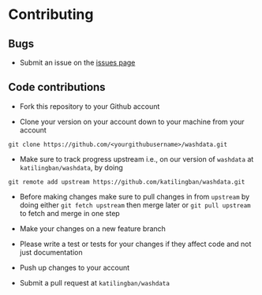 # Contributing

## Bugs

* Submit an issue on the [issues page](https://github.com/katilingban/washdata/issues)

## Code contributions

* Fork this repository to your Github account

* Clone your version on your account down to your machine from your account

```
git clone https://github.com/<yourgithubusername>/washdata.git
```

* Make sure to track progress upstream i.e., on our version of `washdata`
at `katilingban/washdata`, by doing

```
git remote add upstream https://github.com/katilingban/washdata.git
```

* Before making changes make sure to pull changes in from `upstream` by doing
either `git fetch upstream` then merge later or `git pull upstream` to fetch
and merge in one step

* Make your changes on a new feature branch

* Please write a test or tests for your changes if they affect code and not just
documentation

* Push up changes to your account

* Submit a pull request at `katilingban/washdata`
